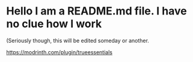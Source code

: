 # Hello I am a README.md file. I have no clue how I work

(Seriously though, this will be edited someday or another.

https://modrinth.com/plugin/trueessentials
